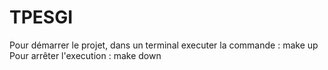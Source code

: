 # TPESGI

Pour démarrer le projet, dans un terminal executer la commande : make up
Pour arrêter l'execution : make down



